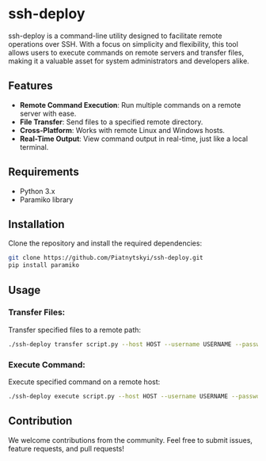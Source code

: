 # ssh-deploy

ssh-deploy is a command-line utility designed to facilitate remote operations over SSH. With a focus on simplicity and flexibility, this tool allows users to execute commands on remote servers and transfer files, making it a valuable asset for system administrators and developers alike.

## Features

- **Remote Command Execution**: Run multiple commands on a remote server with ease.
- **File Transfer**: Send files to a specified remote directory.
- **Cross-Platform**: Works with remote Linux and Windows hosts.
- **Real-Time Output**: View command output in real-time, just like a local terminal.

## Requirements

- Python 3.x
- Paramiko library

## Installation

Clone the repository and install the required dependencies:

```bash
git clone https://github.com/Piatnytskyi/ssh-deploy.git
pip install paramiko
```

## Usage

### Transfer Files:

Transfer specified files to a remote path:

```bash
./ssh-deploy transfer script.py --host HOST --username USERNAME --password PASSWORD --files file1.txt file2.txt --remote-path /remote/path
```

### Execute Command:

Execute specified command on a remote host:

```bash
./ssh-deploy execute script.py --host HOST --username USERNAME --password PASSWORD --command "cmd1"
```

## Contribution

We welcome contributions from the community. Feel free to submit issues, feature requests, and pull requests!
